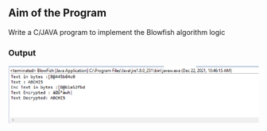 ## Aim of the Program

Write a C/JAVA program to implement the Blowfish algorithm logic


### Output
![output](Program-5_Output.png)

